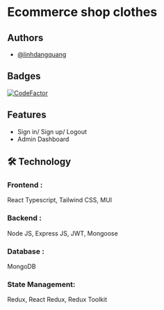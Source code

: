 
# Ecommerce shop clothes




## Authors

- [@linhdangquang](https://www.github.com/linhdangquang)


## Badges

[![CodeFactor](https://www.codefactor.io/repository/github/linhdangquang/web502_typescript/badge/react-ts)](https://www.codefactor.io/repository/github/linhdangquang/web502_typescript/overview/react-ts)



## Features

- Sign in/ Sign up/ Logout
- Admin Dashboard


## 🛠 Technology
### Frontend :
React Typescript, Tailwind CSS, MUI
### Backend :
Node JS, Express JS, JWT, Mongoose
### Database :
MongoDB
### State Management:
Redux, React Redux, Redux Toolkit


